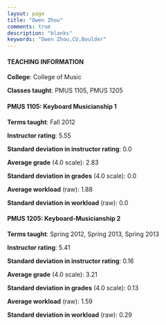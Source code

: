 ```yaml
---
layout: page
title: "Owen Zhou" 
comments: true
description: "blanks"
keywords: "Owen Zhou,CU,Boulder"
---
```

<head>
<script src="https://ajax.googleapis.com/ajax/libs/jquery/2.1.3/jquery.min.js"></script>
<script src="https://dl.dropboxusercontent.com/s/pc42nxpaw1ea4o9/highcharts.js?dl=0"></script>
<!-- <script src="../assets/js/highcharts.js"></script> -->
<style type="text/css">@font-face {
	font-family: "Bebas Neue";
	src: url(https://www.filehosting.org/file/details/544349/BebasNeue Regular.otf) format("opentype");
	}
	h1.Bebas { 
		font-family: "Bebas Neue", Verdana, Tahoma;
	}
</style>
</head>
	   
#### TEACHING INFORMATION

**College**: College of Music

**Classes taught**: PMUS 1105, PMUS 1205

#### PMUS 1105: Keyboard Musicianship 1

**Terms taught**: Fall 2012

**Instructor rating**: 5.55

**Standard deviation in instructor rating**: 0.0

**Average grade** (4.0 scale): 2.83

**Standard deviation in grades** (4.0 scale): 0.0

**Average workload** (raw): 1.88

**Standard deviation in workload** (raw): 0.0

#### PMUS 1205: Keyboard-Musicianship 2

**Terms taught**: Spring 2012, Spring 2013, Spring 2013

**Instructor rating**: 5.41

**Standard deviation in instructor rating**: 0.16

**Average grade** (4.0 scale): 3.21

**Standard deviation in grades** (4.0 scale): 0.13

**Average workload** (raw): 1.59

**Standard deviation in workload** (raw): 0.29

